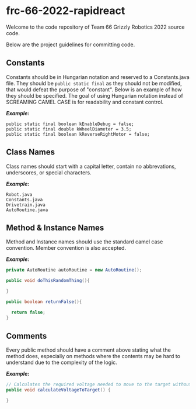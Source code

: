 # frc-66-2022-rapidreact

Welcome to the code repository of Team 66 Grizzly Robotics 2022 source code.

Below are the project guidelines for committing code.

## Constants
Constants should be in Hungarian notation and reserved to a Constants.java file. They should be `public static final` as they should not be modified, that would defeat the purpose of "constant". Below is an example of how they should be specified. The goal of using Hungarian notation instead of SCREAMING CAMEL CASE is for readability and constant control.

***Example:***
```
public static final boolean kEnableDebug = false;
public static final double kWheelDiameter = 3.5;
public static final boolean kReverseRightMotor = false;
```

## Class Names
Class names should start with a capital letter, contain no abbrevations, underscores, or special characters.

***Example:***  
```
Robot.java
Constants.java
Drivetrain.java
AutoRoutine.java
```
## Method & Instance Names
Method and Instance names should use the standard camel case convention. Member convention is also accepted.

***Example:***  
```java
private AutoRoutine autoRoutine = new AutoRoutine();

public void doThisRandomThing(){

}

public boolean returnFalse(){

  return false;
}
```
## Comments
Every public method should have a comment above stating what the method does, especially on methods where the contents may be hard to understand due to the complexity of the logic.

***Example:***  
```java
// Calculates the required voltage needed to move to the target without overshooting
public void calculateVoltageToTarget() {

}
```